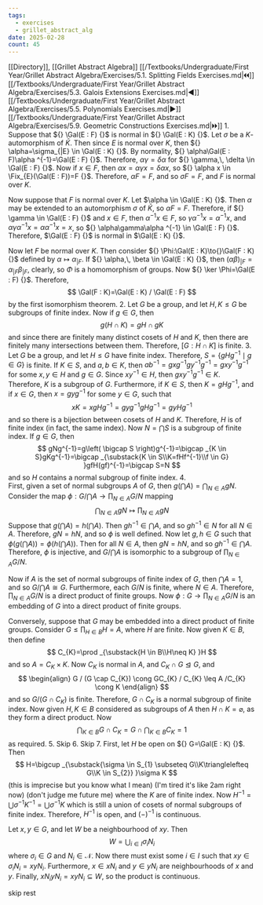 ```yaml
---
tags:
  - exercises
  - grillet_abstract_alg
date: 2025-02-28
count: 45
---
```

[[Directory]], [[Grillet Abstract Algebra]]
[[/Textbooks/Undergraduate/First Year/Grillet Abstract Algebra/Exercises/5.1. Splitting Fields Exercises.md|🞀🞀]] [[/Textbooks/Undergraduate/First Year/Grillet Abstract Algebra/Exercises/5.3. Galois Extensions Exercises.md|◀]] [[/Textbooks/Undergraduate/First Year/Grillet Abstract Algebra/Exercises/5.5. Polynomials Exercises.md|▶]] [[/Textbooks/Undergraduate/First Year/Grillet Abstract Algebra/Exercises/5.9. Geometric Constructions Exercises.md|🞂🞂]]
1. 
Suppose that ${} \Gal(E : F) {}$ is normal in ${} \Gal(E : K) {}$. Let $\sigma$ be a $K$-automorphism of ${} \bar{K} {}$. Then since $E$ is normal over $K$, then ${} \alpha=\sigma_{|E} \in \Gal(E : K) {}$. By normality, ${} \alpha\Gal(E : F)\alpha ^{-1}=\Gal(E : F) {}$. Therefore, ${} \alpha\gamma=\delta\alpha {}$ for ${} \gamma,\, \delta \in \Gal(E : F) {}$. Now if ${} x \in F {}$, then ${} \alpha x=\alpha\gamma x=\delta\alpha x {}$, so ${} \alpha x \in \Fix_{E}(\Gal(E : F))=F {}$. Therefore, $\alpha F=F {}$, and so $\sigma F=F {}$, and $F$ is normal over $K$.

Now suppose that $F$ is normal over $K {}$. Let $\alpha \in \Gal(E : K) {}$.  Then $\alpha {}$ may be extended to an automorphism $\sigma {}$ of ${} \bar{K} {}$, so $\alpha F=F {}$. Therefore, if ${} \gamma \in \Gal(E : F) {}$ and ${} x \in F {}$, then ${} \alpha ^{-1}x \in F {}$, so ${} \gamma\alpha ^{-1}x=\alpha ^{-1}x {}$, and ${} \alpha\gamma\alpha ^{-1}x=\alpha\alpha ^{-1}x=x {}$, so ${} \alpha\gamma\alpha ^{-1} \in \Gal(E : F) {}$. Therefore, $\Gal(E : F) {}$ is normal in $\Gal(E : K) {}$. 

Now let ${} F {}$ be normal over ${} K {}$. Then consider ${} \Phi:\Gal(E : K)\to{}\Gal(F : K) {}$ defined by ${} \alpha\mapsto \alpha_{|F}$. If ${} \alpha,\, \beta \in \Gal(E : K) {}$, then ${} (\alpha\beta)_{|F}=\alpha_{|F}\beta_{|F} {}$, clearly, so $\Phi$ is a homomorphism of groups. Now ${} \ker \Phi=\Gal(E : F) {}$. Therefore, 
$$
\Gal(F : K)=\Gal(E : K) / \Gal(E : F)
$$
by the first isomorphism theorem.
2. 
Let ${} G$ be a group, and let ${} H,\, K \leq G {}$ be subgroups of finite index. Now if ${} g \in G {}$, then
$$
g(H \cap  K)=gH \cap  gK
$$
and since there are finitely many distinct cosets of ${} H$ and $K$, then there are finitely many intersections between them. Therefore, ${} [G:H \cap K] {}$ is finite.
3. 
Let $G$ be a group, and let $H \leq G {}$ have finite index. Therefore, ${} S={} \{ gHg^{-1} \mid g \in G \} {}$ is finite. If ${} K \in S {}$, and ${} a,\, b \in K {}$, then ${} ab^{-1}=gxg^{-1}gy^{-1}g^{-1}=gxy^{-1}g^{-1} {}$ for some ${} x,\, y \in H {}$ and ${} g \in G {}$. Since ${} xy^{-1} \in H {}$, then ${} gxy^{-1}g^{-1} \in K {}$. Therefore, $K$ is a subgroup of $G$. Furthermore, if ${} K \in S {}$, then ${} K=gHg^{-1} {}$, and if ${} x \in G {}$, then ${} x=gyg^{-1} {}$ for some ${} y \in G {}$, such that 
$$
xK=xgHg^{-1}=gyg^{-1}gHg^{-1}=gyHg^{-1}
$$
and so there is a bijection between cosets of $H$ and $K$. Therefore, $H$ is of finite index (in fact, the same index). Now ${} N=\bigcap S {}$ is a subgroup of finite index. If ${} g \in G {}$, then
$$
gNg^{-1}=g\left( \bigcap S \right)g^{-1}=\bigcap _{K \in S}gKg^{-1}=\bigcap _{\substack{K \in S\\K=fHf^{-1}\\f \in G} }gfH(gf)^{-1}=\bigcap S=N
$$
and so $H {}$ contains a normal subgroup of finite index. 
4.  
First, given a set of normal subgroups ${} A {}$ of $G {}$, then ${} g\left( \bigcap A \right)=\bigcap_{N \in A} gN {}$. Consider the map ${} \phi:G / \bigcap A \to{} \prod_{N \in A} G / N  {}$ mapping
$$
\bigcap _{N \in A} gN \mapsto \prod_{N \in A} gN
$$
Suppose that ${} g\left( \bigcap A \right)=h\left( \bigcap A \right) {}$. Then ${} gh^{-1} \in \bigcap A {}$, and so ${} gh^{-1} \in N {}$ for all ${} N \in A {}$. Therefore, ${} gN=hN {}$, and so $\phi$ is well defined. Now let ${} g,\, h \in G {}$ such that ${} \phi\left( g\left( \bigcap A \right) \right)=\phi\left( h\left( \bigcap A \right) \right) {}$. Then for all ${} N \in A {}$, then ${} gN=hN {}$, and so ${} gh^{-1} \in \bigcap A {}$. Therefore, $\phi {}$ is injective, and ${} G / \bigcap A {}$ is isomorphic to a subgroup of ${} \prod _{N \in A} G /N {}$.

Now if ${} A$ is the set of normal subgroups of finite index of $G$, then ${} \bigcap A=1 {}$, and so ${} G / \bigcap A\cong G {}$. Furthermore, each ${} G /N {}$ is finite, where ${} N \in A {}$. Therefore, ${} \prod _{N \in A} G /N {}$ is a direct product of finite groups. Now ${} \phi:G\to{}\prod _{N \in A} G /N {}$ is an embedding of $G$ into a direct product of finite groups. 

Conversely, suppose that $G$ may be embedded into a direct product of finite groups. Consider ${} G\leq \prod _{H \in B}H=A {}$, where $H$ are finite. Now given ${} K \in B {}$, then define 
$$
C_{K}=\prod _{\substack{H \in B\\H\neq K} }H
$$
and so ${} A=C_{K} \times K {}$. Now $C_{K} {}$ is normal in $A {}$, and ${} C_{K} \cap G \trianglelefteq  G {}$, and
$$
\begin{align}
G / (G \cap  C_{K}) \cong  GC_{K} / C_{K} \leq  A /C_{K} \cong K
\end{align}
$$
and so ${} G / (G \cap C_{K}) {}$ is finite. Therefore, ${} G \cap C_{K} {}$ is a normal subgroup of finite index. Now given ${} H,\, K \in B {}$ considered as subgroups of $A {}$ then ${} H \cap  K=\varnothing  {}$, as they form a direct product. Now 
$$
\bigcap _{K \in B} G \cap C_{K}= G \cap  \bigcap _{K \in B} C_{K}=1
$$
as required. 
5. Skip
6. Skip
7. 
First, let $H {}$ be open on ${} G=\Gal(E : K) {}$. Then 
$$
H=\bigcup _{\substack{\sigma \in S_{1} \subseteq G\\K\trianglelefteq G\\K \in S_{2}} }\sigma K
$$
(this is imprecise but you know what I mean) (I'm tired it's like 2am right now) (don't judge me future me)
where the ${} K$ are of finite index. Now ${} H^{-1}=\bigcup \sigma ^{-1}K^{-1}=\bigcup \sigma ^{-1}K {}$ which is still a union of cosets of normal subgroups of finite index. Therefore, ${} H^{-1} {}$ is open, and ${} (-)^{-1} {}$ is continuous. 

Let ${} x,\, y \in G {}$, and let $W$ be a neighbourhood of $xy {}$. Then
$$
W=\bigcup _{i \in I} \sigma_{i} N_{i}
$$
where ${} \sigma_{i} \in G {}$ and ${} N_{i} \in \mathcal{N} {}$. Now there must exist some ${} i \in I {}$ such that ${} xy \in \sigma_{i} N_{i}=xyN_{i} {}$. Furthermore, ${} x \in xN_{i} {}$ and ${} y \in y N_{i} {}$ are neighbourhoods of $x$ and $y$. Finally, ${} xN_{i}yN_{i}=xyN_{i} \subseteq W {}$, so the product is continuous. 

skip rest
